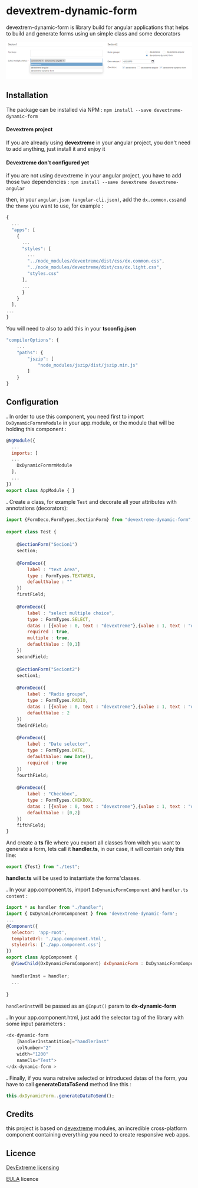 # devextrem-dynamic-form

devextrem-dynamic-form is library build for angular applications that helps to build and generate forms using un simple class and some decorators 

![generated dynamic form](screenshots/example.PNG "and example of a dynamic generated form")

## Installation

The package can be installed via NPM : 
`npm install --save devextreme-dynamic-form`

#### Devextrem project
If you are already using **devextreme** in your angular project, you don't need to add anything, just install it and enjoy it

#### Devextreme don't configured yet
if you are not using devextreme in your angular project, you have to add those two dependencies : 
`npm install --save devextreme devextreme-angular`

then, in your `angular.json (angular-cli.json)`, add the `dx.common.css`and the `theme` you want to use, for example : 
```javascript
{ 
  ... 
  "apps": [ 
    { 
      ... 
      "styles": [ 
        ...
        "../node_modules/devextreme/dist/css/dx.common.css", 
        "../node_modules/devextreme/dist/css/dx.light.css", 
        "styles.css" 
      ], 
      ... 
      } 
    } 
  ], 
... 
} 
```
You will need to also to add this in your **tsconfig.json**
```javascript
"compilerOptions": {
    ...
    "paths": {
        "jszip": [
            "node_modules/jszip/dist/jszip.min.js"
        ]
    }
}
```

## Configuration

**.** In order to use this component, you need first to import `DxDynamicFormrmModule` in your app.module, or the module that will be holding this component :
```javascript
@NgModule({ 
  ...
  imports: [ 
  ...
    DxDynamicFormrmModule 
  ], 
  ...
}) 
export class AppModule { } 
```

**.** Create a class, for example `Test` and decorate all your attributes with annotations (decorators):

```javascript
import {FormDeco,FormTypes,SectionForm} from "devextreme-dynamic-form";

export class Test {

    @SectionForm("Secion1")
    section;

    @FormDeco({
        label : "text Area",
        type : FormTypes.TEXTAREA,
        defaultValue : ""
    })
    firstField;

    @FormDeco({
        label : "select multiple choice",
        type : FormTypes.SELECT,
        datas : [{value : 0, text : "devextreme"},{value : 1, text : "devextreme-angular"},{value : 2, text : "devextreme-dynamic-form"}],
        required : true,
        multiple : true,
        defaultValue : [0,1]
    })
    secondField;

    @SectionForm("Seciont2")
    section1;

    @FormDeco({
        label : "Radio groupe",
        type : FormTypes.RADIO,
        datas : [{value : 0, text : "devextreme"},{value : 1, text : "devextreme-angular"},{value : 2, text : "devextreme-dynamic-form"}],
        defaultValue : 2
    })
    theirdField;

    @FormDeco({
        label : "Date selector",
        type : FormTypes.DATE,
        defaultValue: new Date(),
        required : true
    })
    fourthField;

    @FormDeco({
        label : "Checkbox",
        type : FormTypes.CHEKBOX,
        datas : [{value : 0, text : "devextreme"},{value : 1, text : "devextreme-angular"},{value : 2, text : "devextreme-dynamic-form"}],
        defaultValue : [0,2]
    })
    fifthField;
}

```
And create a **ts** file where you export all classes from witch you want to generate a form, lets call it **handler.ts**, in our case, it will contain only this line:
```javascript
export {Test} from "./test";
```

**handler.ts** will be used to instantiate the forms'classes.

**.** In your app.component.ts, import `DxDynamicFormComponent` and `handler.ts content` :
```javascript
import * as handler from "./handler";
import { DxDynamicFormComponent } from 'devextreme-dynamic-form';
...
@Component({
  selector: 'app-root',
  templateUrl: './app.component.html',
  styleUrls: ['./app.component.css']
})
export class AppComponent {
  @ViewChild(DxDynamicFormComponent) dxDynamicForm : DxDynamicFormComponent;

  handlerInst = handler;
  ...

}

```
`handlerInst`will be passed as an `@Input()` param to **dx-dynamic-form**

**.** In your app.component.html, just add the selector tag of the library with some input parameters :
```javascript
<dx-dynamic-form 
    [handlerInstantition]="handlerInst" 
    colNumber="2" 
    width="1200" 
    nameCls="Test">
</dx-dynamic-form >

```
**.** Finally, if you wana retreive selected or introduced datas of the form, you have to call **generateDataToSend** method line this : 
```javascript
this.dxDynamicForm..generateDataToSend();
```
## Credits

this project is based on [devextreme](https://github.com/DevExpress/DevExtreme) modules, an incredible cross-platform component containing everything you need to create responsive web apps. 

## Licence
[DevExtreme licensing](https://js.devexpress.com/licensing/)

[EULA](https://js.devexpress.com/EULAs/DevExtremeNonCommercial/) licence